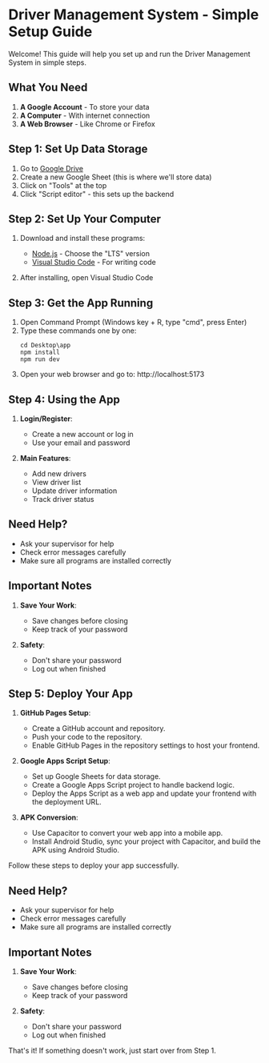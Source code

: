 # Driver Management System - Simple Setup Guide

Welcome! This guide will help you set up and run the Driver Management System in simple steps.

## What You Need

1. **A Google Account** - To store your data
2. **A Computer** - With internet connection
3. **A Web Browser** - Like Chrome or Firefox

## Step 1: Set Up Data Storage

1. Go to [Google Drive](https://drive.google.com)
2. Create a new Google Sheet (this is where we'll store data)
3. Click on "Tools" at the top
4. Click "Script editor" - this sets up the backend

## Step 2: Set Up Your Computer

1. Download and install these programs:
   - [Node.js](https://nodejs.org) - Choose the "LTS" version
   - [Visual Studio Code](https://code.visualstudio.com) - For writing code

2. After installing, open Visual Studio Code

## Step 3: Get the App Running

1. Open Command Prompt (Windows key + R, type "cmd", press Enter)
2. Type these commands one by one:
   ```
   cd Desktop\app
   npm install
   npm run dev
   ```
3. Open your web browser and go to: http://localhost:5173

## Step 4: Using the App

1. **Login/Register**:
   - Create a new account or log in
   - Use your email and password

2. **Main Features**:
   - Add new drivers
   - View driver list
   - Update driver information
   - Track driver status

## Need Help?

- Ask your supervisor for help
- Check error messages carefully
- Make sure all programs are installed correctly

## Important Notes

1. **Save Your Work**:
   - Save changes before closing
   - Keep track of your password

2. **Safety**:
   - Don't share your password
   - Log out when finished

## Step 5: Deploy Your App

1. **GitHub Pages Setup**:
   - Create a GitHub account and repository.
   - Push your code to the repository.
   - Enable GitHub Pages in the repository settings to host your frontend.

2. **Google Apps Script Setup**:
   - Set up Google Sheets for data storage.
   - Create a Google Apps Script project to handle backend logic.
   - Deploy the Apps Script as a web app and update your frontend with the deployment URL.

3. **APK Conversion**:
   - Use Capacitor to convert your web app into a mobile app.
   - Install Android Studio, sync your project with Capacitor, and build the APK using Android Studio.

Follow these steps to deploy your app successfully.

## Need Help?

- Ask your supervisor for help
- Check error messages carefully
- Make sure all programs are installed correctly

## Important Notes

1. **Save Your Work**:
   - Save changes before closing
   - Keep track of your password

2. **Safety**:
   - Don't share your password
   - Log out when finished

That's it! If something doesn't work, just start over from Step 1.
